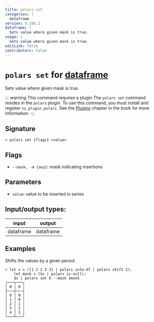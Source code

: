 ```yaml
---
title: polars set
categories: |
  dataframe
version: 0.106.1
dataframe: |
  Sets value where given mask is true.
usage: |
  Sets value where given mask is true.
editLink: false
contributors: false
---
```

<!-- This file is automatically generated. Please edit the command in https://github.com/nushell/nushell instead. -->

# `polars set` for [dataframe](/commands/categories/dataframe.md)

<div class='command-title'>Sets value where given mask is true.</div>

::: warning This command requires a plugin
The `polars set` command resides in the `polars` plugin.
To use this command, you must install and register `nu_plugin_polars`.
See the [Plugins](/book/plugins.html) chapter in the book for more information.
:::


## Signature

```> polars set {flags} <value>```

## Flags

 -  `--mask, -m {any}`: mask indicating insertions

## Parameters

 -  `value`: value to be inserted in series


## Input/output types:

| input     | output    |
| --------- | --------- |
| dataframe | dataframe |
## Examples

Shifts the values by a given period
```nu
> let s = ([1 2 2 3 3] | polars into-df | polars shift 2);
    let mask = ($s | polars is-null);
    $s | polars set 0 --mask $mask
╭───┬───╮
│ # │ 0 │
├───┼───┤
│ 0 │ 0 │
│ 1 │ 0 │
│ 2 │ 1 │
│ 3 │ 2 │
│ 4 │ 2 │
╰───┴───╯

```
